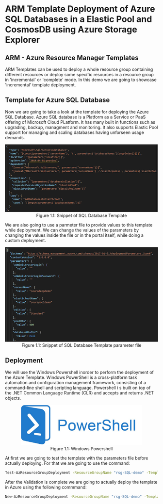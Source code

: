 # ARM Template Deployment of Azure SQL Databases in a Elastic Pool and CosmosDB using Azure Storage Explorer

## ARM - Azure Resource Manager Templates
ARM Templates can be used to deploy a whole resource group containing different resources or deploy some specific resources in a resource group in 'incremental' or 'complete' mode. In this demo we are going to showcase 'incremental' template deployment. 

## Template for Azure SQL Database
Now we are going to take a look at the template for deploying the Azure SQL Database. Azure SQL database is a Platform as a Service or PaaS offering of Microsoft Cloud PLatform. It has many built in functions such as upgrading, backup, managment and monitoring. It also supports Elastic Pool support for managing and scaling databases having unforseen usage demands.

<p align="center">
<img src="./Figures/tempsnippet.png"></br>
Figure 1.1: Snippet of SQL Database Template 
</p>

We are also going to use a parmeter file to provide values to this template while deployment. We can change the values of the parameters by changing the values inside the file or in the portal itself, while doing a custom deployment. 

<p align="center">
<img src="./Figures/paramsnippet.png"></br>
Figure 1.1: Snippet of SQL Database Template parameter file 
</p>

## Deployment
We will use the Windows Powershell inorder to perform the deployment of the Azure Template. Windows PowerShell is a cross-platform task automation and configuration management framework, consisting of a command-line shell and scripting language. Powershell i s built on top of the .NET Common Language Runtime (CLR) and accepts and returns .NET objects.
<p align="center">
<img src="./Figures/powershell.png" width="400"></br>
Figure 1.1: Windows Powershell
</p>
At first we are going to test the template with the parameters file before actually deploying. For that we are going to use the command:

```bash
Test-AzResourceGroupDeployment -ResourceGroupName "rsg-SQL-demo" -TemplateFile azuredeploy.json -Mode incremental -TemplateParameterFile parameters.json
```

After the Validation is complete we are going to actually deploy the template in Azure using the following commmand:

```bash
New-AzResourceGroupDeployment -ResourceGroupName "rsg-SQL-demo" -TemplateFile azuredeploy.json -Mode incremental -TemplateParameterFile parameters.json
```